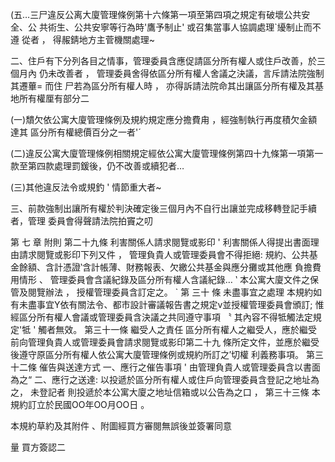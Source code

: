 (五…三尸違反公离大廈管理條例第十六條第一項至第四項之規定有破壞公共安全、公
共術生、公共安寧等行為時'鷹予制止' 或召集當事人協調處理`纋制止而不遵
從者 ， 得赧錆地方主菅機關處理~

二、住戶有下分列各目之情事，管理委員含應促請區分所有權人或住戶改善，於三個月內
仍未改善者 ， 管理委員舍得依區分所有權人舍議之決議，言斥請法院強制其遷蓽= 而住
尸若為區分所有權人時 ， 亦得訴請法院命其出讓區分所有權及其基地所有權厘有部分二

(一)穨欠依公寓大廈管理條例及規約規定應分擔費甪 ，經強制執行再度積欠金額達其
區分所有權總價百分之一者'ˊ

(二)違反公寓大廈管理條例相關規定經依公寓大廈管理條例第四十九條第一項第一
款至第四款處理罰鍰後，仍不改善或續犯者…

(三)其他違反法令或規釣 ' 情節重大者~

三、前款強制出讓所有權於判決確定後三個月內不自行出讓並完成移轉登記手續者，管理
委員會得聲請法院拍竇之叨

   
  

第 七 章 附則
第二十九條 利害關係人請求閱覽或影印
' 利害關係人得提出書面理由請求閱覽或影印下列又件 ， 管理負貴人或管理委員會不得拒絕:
規約、公共基金餘額、含計憑證‵含計帳薄、財務報表、欠繳公共基金與應分攤或其他應
負擔費用情形 、 管理委員會含議紀錄及區分所有權人含議紀錄…
‵ 本公寓大廈文件之保管及閱覽辦法 ， 授權管理委員含訂定之。
` 第 三十 條 未盡事宜之處理
本規約如有未盡事宜Y依有關法令、都巿設計審議報告書之規定v並授權管理委員會頒訂;
惟經區分所有權人會議或管理委員含決議之共同遵守事項 〝 其內容不得牴觸法定規定'牴
' 觸者無效。
第三十一條 繼受人之責任
區分所有權人之繼受人，應於繼受前向管理負貴人或管理委員會請求閱覽或影印第二十九
條所定文件，並應於繼受後遵守原區分所有權人依公寓大廈管理條例或規約所訂之′切權
利義務事項。
第三十二條 催告與送達方式
一、應行之催告事項 ' 由管理負貴人或管理委員含以書面為之“
二、應行之送達: 以投遞於區分所有權人或住戶向管理委員含登記之地址為之， 未登記者
則投遞於本公寓大廈之地址信箱或以公告為之口
， 第三十三條 本規約訂立於民國OO年OO月OO日 。

本規約草約及其附件 、附圖經買方審閱無誤後並簽署同意

量 買方簽認二

